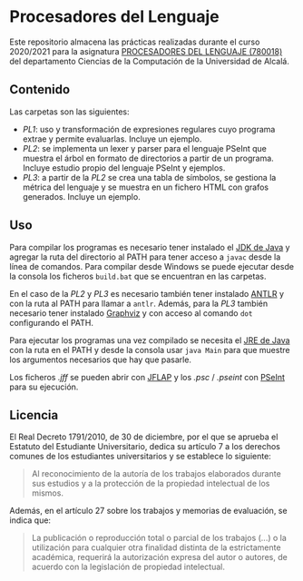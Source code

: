 # Procesadores del Lenguaje

Este repositorio almacena las prácticas realizadas durante el curso 2020/2021 para la asignatura [PROCESADORES DEL LENGUAJE (780018)](https://www.uah.es/es/estudios/estudios-oficiales/grados/asignatura/Procesadores-del-Lenguaje-780018/) del departamento Ciencias de la Computación de la Universidad de Alcalá.

## Contenido

Las carpetas son las siguientes:

- _PL1_: uso y transformación de expresiones regulares cuyo programa extrae y permite evaluarlas. Incluye un ejemplo.
- _PL2_: se implementa un lexer y parser para el lenguaje PSeInt que muestra el árbol en formato de directorios a partir de un programa. Incluye estudio propio del lenguaje PSeInt y ejemplos.
- _PL3_: a partir de la _PL2_ se crea una tabla de símbolos, se gestiona la métrica del lenguaje y se muestra en un fichero HTML con grafos generados. Incluye un ejemplo.

## Uso

Para compilar los programas es necesario tener instalado el [JDK de Java](https://www.java.com/es/download/help/develop.html) y agregar la ruta del directorio al PATH para tener acceso a `javac` desde la línea de comandos. Para compilar desde Windows se puede ejecutar desde la consola los ficheros `build.bat` que se encuentran en las carpetas.

En el caso de la _PL2_ y _PL3_ es necesario también tener instalado [ANTLR](https://www.antlr.org/) y con la ruta al PATH para llamar a `antlr`. Además, para la _PL3_ también necesario tener instalado [Graphviz](https://graphviz.org/) y con acceso al comando `dot` configurando el PATH.

Para ejecutar los programas una vez compilado se necesita el [JRE de Java](https://www.java.com/es/download/) con la ruta en el PATH y desde la consola usar `java Main` para que muestre los argumentos necesarios que hay que pasarle.

Los ficheros _.jff_ se pueden abrir con [JFLAP](https://www.jflap.org/) y los _.psc_ / _.pseint_ con [PSeInt](http://pseint.sourceforge.net/) para su ejecución.

## Licencia

El Real Decreto 1791/2010, de 30 de diciembre, por el que se aprueba el Estatuto del Estudiante Universitario, dedica su artículo 7 a los derechos comunes de los estudiantes universitarios y se establece lo siguiente:

> Al reconocimiento de la autoría de los trabajos elaborados durante sus estudios y a la protección de la propiedad intelectual de los mismos.

Además, en el artículo 27 sobre los trabajos y memorias de evaluación, se indica que:
> La publicación o reproducción total o parcial de los trabajos (...) o la utilización para cualquier otra finalidad distinta de la estrictamente académica, requerirá la autorización expresa del autor o autores, de acuerdo con la legislación de propiedad intelectual.
